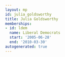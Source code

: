 ```yaml
---
layout: mp
id: julia_goldsworthy
title: Julia Goldsworthy
memberships:
- id: ldem
  name: Liberal Democrats
  start: '2005-06-28'
  end: '2010-03-30'
autogenerated: true
---
```

